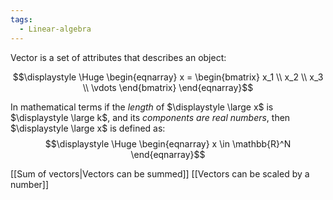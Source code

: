 ```yaml
---
tags:
  - Linear-algebra
---
```

Vector is a set of attributes that describes an object:

$$\displaystyle \Huge \begin{eqnarray} 
x = \begin{bmatrix}  x_1 \\
x_2 \\
x_3 \\
\vdots
\end{bmatrix}
\end{eqnarray}$$

In mathematical terms if the *length* of $\displaystyle \large x$ is $\displaystyle \large k$, and its *components are real numbers*, then $\displaystyle \large x$ is defined as:
$$\displaystyle \Huge \begin{eqnarray} 
x \in \mathbb{R}^N
\end{eqnarray}$$

[[Sum of vectors|Vectors can be summed]]
[[Vectors can be scaled by a number]]
